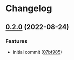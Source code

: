 # Changelog

## [0.2.0](https://github.com/ChipWolf/test-matrix/compare/b-a-v0.1.0...b-a-v0.2.0) (2022-08-24)


### Features

* initial commit ([07bf985](https://github.com/ChipWolf/test-matrix/commit/07bf9855de11744fbe3a38954c9b36f40614ff14))
